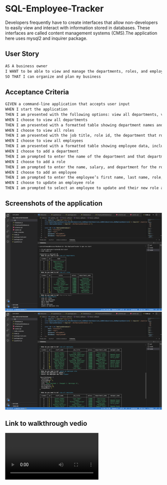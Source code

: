 # SQL-Employee-Tracker
Developers frequently have to create interfaces that allow non-developers to easily view and interact with information stored in databases. These interfaces are called content management systems (CMS).The application here uses mysql2 and inquirer package.

## User Story

```md
AS A business owner
I WANT to be able to view and manage the departments, roles, and employees in my company
SO THAT I can organize and plan my business
```

## Acceptance Criteria

```md
GIVEN a command-line application that accepts user input
WHEN I start the application
THEN I am presented with the following options: view all departments, view all roles, view all employees, add a department, add a role, add an employee, and update an employee role
WHEN I choose to view all departments
THEN I am presented with a formatted table showing department names and department ids
WHEN I choose to view all roles
THEN I am presented with the job title, role id, the department that role belongs to, and the salary for that role
WHEN I choose to view all employees
THEN I am presented with a formatted table showing employee data, including employee ids, first names, last names, job titles, departments, salaries, and managers that the employees report to
WHEN I choose to add a department
THEN I am prompted to enter the name of the department and that department is added to the database
WHEN I choose to add a role
THEN I am prompted to enter the name, salary, and department for the role and that role is added to the database
WHEN I choose to add an employee
THEN I am prompted to enter the employee’s first name, last name, role, and manager, and that employee is added to the database
WHEN I choose to update an employee role
THEN I am prompted to select an employee to update and their new role and this information is updated in the database 
```

## Screenshots of the application

![Image](https://github.com/WinnieThomas/SQL-Employee-Tracker/blob/main/Assets/screenshot1.png?raw=true)
![Image2](https://github.com/WinnieThomas/SQL-Employee-Tracker/blob/main/Assets/screenshot2.png?raw=true)

## Link to walkthrough vedio
![VedioLinl](https://user-images.githubusercontent.com/111534031/222285793-fd858418-05e0-402b-b87c-e01173d4edc0.mp4)



